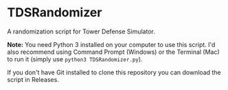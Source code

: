 # TDSRandomizer
A randomization script for Tower Defense Simulator.

**Note:** You need Python 3 installed on your computer to use this script. I'd also recommend using Command Prompt (Windows) or the Terminal (Mac) to run it (simply use `python3 TDSRandomizer.py`).

If you don't have Git installed to clone this repository you can download the script in Releases.
